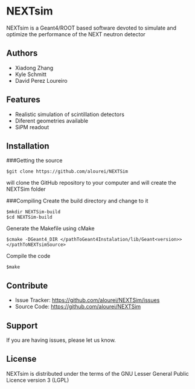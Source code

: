 NEXTsim
========

NEXTsim is a Geant4/ROOT based software devoted to simulate and optimize the performance of the NEXT neutron detector


Authors
-------

- Xiadong Zhang
- Kyle Schmitt
- David Perez Loureiro 

Features
--------

- Realistic simulation of scintillation detectors
- Diferent geometries available
- SiPM readout

Installation
------------

###Getting the source

    $git clone https://github.com/alourei/NEXTSim
    
will clone the GitHub repository to your computer and will create the  NEXTSim folder

###Compiling
 Create the build directory and change to it
    
    $mkdir NEXTSim-build
    $cd NEXTSim-build
   
Generate the Makefile using cMake

    $cmake -DGeant4_DIR </pathToGeant4Instalation/lib/Geant<version>> </pathToNEXTsimSource>

Compile the code

    $make

Contribute
----------

- Issue Tracker: https://github.com/alourei/NEXTSim/issues
- Source Code: https://github.com/alourei/NEXTSim

Support
-------

If you are having issues, please let us know.

License
-------

NEXTsim is distributed under the terms of the GNU Lesser General Public Licence version 3 (LGPL)